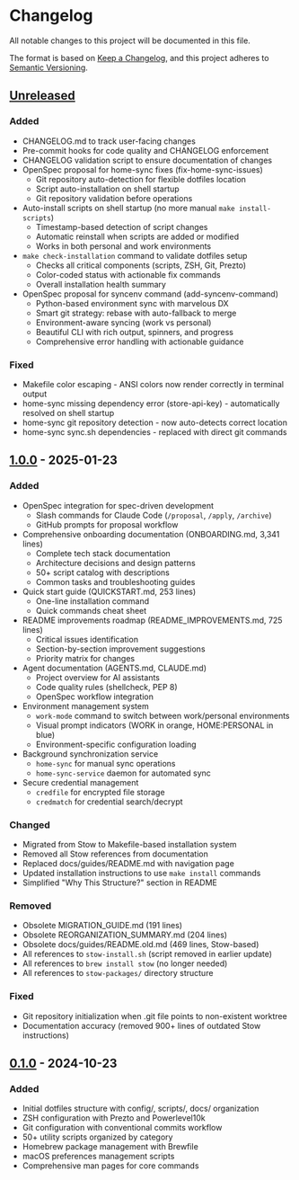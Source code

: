 # Changelog

All notable changes to this project will be documented in this file.

The format is based on [Keep a Changelog](https://keepachangelog.com/en/1.0.0/),
and this project adheres to [Semantic Versioning](https://semver.org/spec/v2.0.0.html).

## [Unreleased]

### Added
- CHANGELOG.md to track user-facing changes
- Pre-commit hooks for code quality and CHANGELOG enforcement
- CHANGELOG validation script to ensure documentation of changes
- OpenSpec proposal for home-sync fixes (fix-home-sync-issues)
  - Git repository auto-detection for flexible dotfiles location
  - Script auto-installation on shell startup
  - Git repository validation before operations
- Auto-install scripts on shell startup (no more manual `make install-scripts`)
  - Timestamp-based detection of script changes
  - Automatic reinstall when scripts are added or modified
  - Works in both personal and work environments
- `make check-installation` command to validate dotfiles setup
  - Checks all critical components (scripts, ZSH, Git, Prezto)
  - Color-coded status with actionable fix commands
  - Overall installation health summary
- OpenSpec proposal for syncenv command (add-syncenv-command)
  - Python-based environment sync with marvelous DX
  - Smart git strategy: rebase with auto-fallback to merge
  - Environment-aware syncing (work vs personal)
  - Beautiful CLI with rich output, spinners, and progress
  - Comprehensive error handling with actionable guidance

### Fixed
- Makefile color escaping - ANSI colors now render correctly in terminal output
- home-sync missing dependency error (store-api-key) - automatically resolved on shell startup
- home-sync git repository detection - now auto-detects correct location
- home-sync sync.sh dependencies - replaced with direct git commands

## [1.0.0] - 2025-01-23

### Added
- OpenSpec integration for spec-driven development
  - Slash commands for Claude Code (`/proposal`, `/apply`, `/archive`)
  - GitHub prompts for proposal workflow
- Comprehensive onboarding documentation (ONBOARDING.md, 3,341 lines)
  - Complete tech stack documentation
  - Architecture decisions and design patterns
  - 50+ script catalog with descriptions
  - Common tasks and troubleshooting guides
- Quick start guide (QUICKSTART.md, 253 lines)
  - One-line installation command
  - Quick commands cheat sheet
- README improvements roadmap (README_IMPROVEMENTS.md, 725 lines)
  - Critical issues identification
  - Section-by-section improvement suggestions
  - Priority matrix for changes
- Agent documentation (AGENTS.md, CLAUDE.md)
  - Project overview for AI assistants
  - Code quality rules (shellcheck, PEP 8)
  - OpenSpec workflow integration
- Environment management system
  - `work-mode` command to switch between work/personal environments
  - Visual prompt indicators (WORK in orange, HOME:PERSONAL in blue)
  - Environment-specific configuration loading
- Background synchronization service
  - `home-sync` for manual sync operations
  - `home-sync-service` daemon for automated sync
- Secure credential management
  - `credfile` for encrypted file storage
  - `credmatch` for credential search/decrypt

### Changed
- Migrated from Stow to Makefile-based installation system
- Removed all Stow references from documentation
- Replaced docs/guides/README.md with navigation page
- Updated installation instructions to use `make install` commands
- Simplified "Why This Structure?" section in README

### Removed
- Obsolete MIGRATION_GUIDE.md (191 lines)
- Obsolete REORGANIZATION_SUMMARY.md (204 lines)
- Obsolete docs/guides/README.old.md (469 lines, Stow-based)
- All references to `stow-install.sh` (script removed in earlier update)
- All references to `brew install stow` (no longer needed)
- All references to `stow-packages/` directory structure

### Fixed
- Git repository initialization when .git file points to non-existent worktree
- Documentation accuracy (removed 900+ lines of outdated Stow instructions)

## [0.1.0] - 2024-10-23

### Added
- Initial dotfiles structure with config/, scripts/, docs/ organization
- ZSH configuration with Prezto and Powerlevel10k
- Git configuration with conventional commits workflow
- 50+ utility scripts organized by category
- Homebrew package management with Brewfile
- macOS preferences management scripts
- Comprehensive man pages for core commands

[unreleased]: https://github.com/brunogama/dotfiles/compare/v1.0.0...HEAD
[1.0.0]: https://github.com/brunogama/dotfiles/compare/v0.1.0...v1.0.0
[0.1.0]: https://github.com/brunogama/dotfiles/releases/tag/v0.1.0
